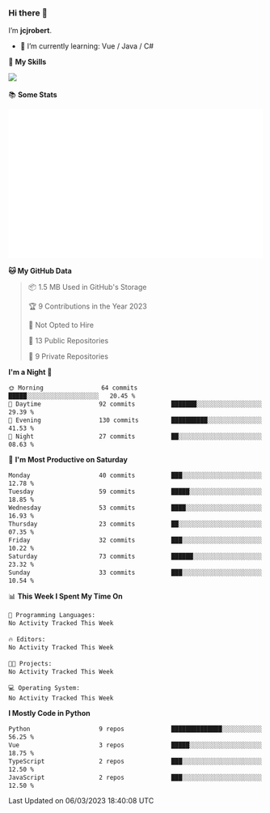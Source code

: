 ### Hi there 👋

I’m **jcjrobert**.

- 🌱 I’m currently learning: Vue / Java / C#

🌟 **My Skills**

![](https://img.shields.io/badge/-Python-3e74a2?style=flat-square&logo=Python&logoColor=fff)

📚 **Some Stats**

![](https://github.com/jcjrobert/github-stats/blob/master/generated/overview.svg)

<!--START_SECTION:waka-->
**🐱 My GitHub Data** 

> 📦 1.5 MB Used in GitHub's Storage 
 > 
> 🏆 9 Contributions in the Year 2023
 > 
> 🚫 Not Opted to Hire
 > 
> 📜 13 Public Repositories 
 > 
> 🔑 9 Private Repositories 
 > 
**I'm a Night 🦉** 

```text
🌞 Morning                64 commits          █████░░░░░░░░░░░░░░░░░░░░   20.45 % 
🌆 Daytime                92 commits          ███████░░░░░░░░░░░░░░░░░░   29.39 % 
🌃 Evening                130 commits         ██████████░░░░░░░░░░░░░░░   41.53 % 
🌙 Night                  27 commits          ██░░░░░░░░░░░░░░░░░░░░░░░   08.63 % 
```
📅 **I'm Most Productive on Saturday** 

```text
Monday                   40 commits          ███░░░░░░░░░░░░░░░░░░░░░░   12.78 % 
Tuesday                  59 commits          █████░░░░░░░░░░░░░░░░░░░░   18.85 % 
Wednesday                53 commits          ████░░░░░░░░░░░░░░░░░░░░░   16.93 % 
Thursday                 23 commits          ██░░░░░░░░░░░░░░░░░░░░░░░   07.35 % 
Friday                   32 commits          ███░░░░░░░░░░░░░░░░░░░░░░   10.22 % 
Saturday                 73 commits          ██████░░░░░░░░░░░░░░░░░░░   23.32 % 
Sunday                   33 commits          ███░░░░░░░░░░░░░░░░░░░░░░   10.54 % 
```


📊 **This Week I Spent My Time On** 

```text
💬 Programming Languages: 
No Activity Tracked This Week

🔥 Editors: 
No Activity Tracked This Week

🐱‍💻 Projects: 
No Activity Tracked This Week

💻 Operating System: 
No Activity Tracked This Week
```

**I Mostly Code in Python** 

```text
Python                   9 repos             ██████████████░░░░░░░░░░░   56.25 % 
Vue                      3 repos             █████░░░░░░░░░░░░░░░░░░░░   18.75 % 
TypeScript               2 repos             ███░░░░░░░░░░░░░░░░░░░░░░   12.50 % 
JavaScript               2 repos             ███░░░░░░░░░░░░░░░░░░░░░░   12.50 % 
```




 Last Updated on 06/03/2023 18:40:08 UTC
<!--END_SECTION:waka-->
